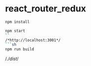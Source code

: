 # react_router_redux
```sh
npm install
```
```sh
npm start
``
/*http://localhost:3001*/
```sh
npm run build
```
/*./dist*/
